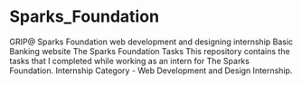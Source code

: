 # Sparks_Foundation
GRIP@ Sparks Foundation web development and designing internship Basic Banking website The Sparks Foundation Tasks This repository contains the tasks that I completed while working as an intern for The Sparks Foundation. Internship Category - Web Development and Design Internship.
